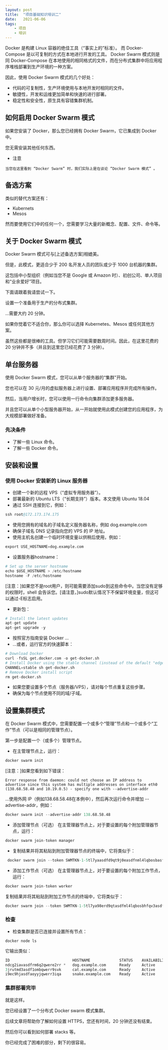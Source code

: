 ```yaml
---
layout: post
title:  "项目基础知识培训二"
date:   2021-06-06
tags:
    - 项目
    - 培训
---
```


Docker 是构建 Linux 容器的绝佳工具（“事实上的”标准）。
而 Docker-Compose 是以可复制的方式在本地进行开发的工具。
Docker Swarm 模式则是同 Docker-Compose 在本地使用的相同格式的文件，而在分布式集群中将应用程序堆栈部署到生产环境的一种方案。

因此，使用 Docker Swarm 模式的几个好处：

* 代码的可复制性，生产环境使用与本地开发时相同的文件。
* 敏捷性，开发和运维更加简单和快速的进行部署。
* 稳定性和安全性，原生具有容错集群机制。

## 如何启用 Docker Swarm 模式

如果您安装了 Docker，那么您已经拥有 Docker Swarm，它已集成到 Docker 中。

您无需安装其他任何东西。

* 注意
```
当您在这里看到 “Docker Swarm” 时，我们实际上是在谈论 “Docker Swarm 模式” 。
```

## 备选方案

类似的替代方案还有：

* Kubernets
* Mesos

然而要使用它们中的任何一个，您需要学习大量的新概念、配置、文件、命令等。

## 关于 Docker Swarm 模式

Docker Swarm 模式可与[上述备选方案]相媲美。

但是，此模式，更适合少于 200 名开发人员的团队或少于 1000 台机器的集群。

这包括中小型组织（例如当您不是 Google 或 Amazon 时）、初创公司、单人项目和“业余爱好”项目。

下面请跟着我请尝试一下。

设置一个准备用于生产的分布式集群。

...需要大约 20 分钟。

如果你觉着它不适合你，那么你可以选择 Kubernetes、Mesos 或任何其他方案。

虽然这些都是很棒的工具。但学习它们可能需要数周时间。因此，在这里花费的 20 分钟并不多（并且到这里您已经花费了 3 分钟）。

## 单台服务器

使用 Docker Swarm 模式，您可以从单个服务器的“集群”开始。

您也可以在 30 元/月的虚拟服务器上进行设置、部署应用程序并完成所有操作。

然后，当用户增长时，您可以使用一行命令向集群添加更多服务器。

并且您可以从单个小型服务器开始，从一开始就使用此模式创建您的应用程序，为大规模部署做好准备。

### 先决条件

* 了解一些 Linux 命令。
* 了解一些 Docker 命令。

## 安装和设置

### 使用 Docker 安装新的 Linux 服务器

* 创建一个新的远程 VPS（“虚拟专用服务器”）。
* 部署最新的 Ubuntu LTS（“长期支持”）版本。本文使用 Ubuntu 18.04
* 通过 SSH 连接到它，例如：
```s
ssh root@172.173.174.175
```

* 使用您拥有的域名的子域名定义服务器名称，例如 dog.example.com
* 确保子域名 DNS 记录指向您的 VPS 的 IP 地址。
* 使用主机名创建一个临时环境变量以供稍后使用，例如：
```s
export USE_HOSTNAME=dog.example.com
```
* 设置服务器hostname：
```s
# Set up the server hostname
echo $USE_HOSTNAME > /etc/hostname
hostname -F /etc/hostname
```
[注意：]如果您不是root用户，则可能需要添加sudo到这些命令中。当您没有足够的权限时，shell 会告诉您。[请注意，]sudo默认情况下不保留环境变量，但这可以通过-E标志启用。

* 更新包：
```s
# Install the latest updates
apt-get update
apt-get upgrade -y
```
* 按照官方指南安装 Docker ...
* ...或者，运行官方的快速脚本：
```s
# Download Docker
curl -fsSL get.docker.com -o get-docker.sh
# Install Docker using the stable channel (instead of the default "edge")
CHANNEL=stable sh get-docker.sh
# Remove Docker install script
rm get-docker.sh
```
* 如果您要设置多个节点（服务器/VPS），请对每个节点重复这些步骤。
* 确保为每个节点使用不同的域/子域。

## 设置集群模式

在 Docker Swarm 模式中，您需要配置一个或多个“管理”节点和一个或多个“工作”节点（可以是相同的管理节点）。

第一步是配置一个（或多个）管理节点。

* 在主管理节点上，运行：
```s
docker swarm init
```
[注意：]如果您看到如下错误：
```
Error response from daemon: could not choose an IP address to advertise since this system has multiple addresses on interface eth0 (138.68.58.48 and 10.19.0.5) - specify one with --advertise-addr
```
...使用外网 IP（例如138.68.58.48在本例中），然后再次运行命令并增加 --advertise-addr，例如：
```s
docker swarm init --advertise-addr 138.68.58.48
```
* 添加管理节点（可选）
在主管理器节点上，对于要设置的每个附加管理器节点，运行：
```s
docker swarm join-token manager
```
* 复制结果并将其粘贴到附加管理器节点的终端中，它将类似于：
```s
 docker swarm join --token SWMTKN-1-5tl7yaasdfd9qt9j0easdfnml4lqbosbasf14p13-f3hem9ckmkhasdf3idrzk5gz 172.173.174.175:2377
 ```
* 添加工作节点（可选）
在主管理器节点上，对于要设置的每个附加工作节点，运行：
```s
docker swarm join-token worker
```
复制结果并将其粘贴到附加工作节点的终端中，它将类似于：
```s
docker swarm join --token SWMTKN-1-5tl7ya98erd9qtasdfml4lqbosbhfqv3asdf4p13-dzw6ugasdfk0arn0 172.173.174.175:2377
```
### 检查
* 检查集群是否已连接并设置所有节点：
```
docker node ls
```
它输出类似：

```s
ID                            HOSTNAME             STATUS    AVAILABILITY    MANAGER STATUS    ENGINE VERSION
ndcg2iavasdfrm6q2qwere2rr *   dog.example.com      Ready     Active          Leader            18.06.1-ce
3jrutmd3asdf1ombqwerr9svk     cat.example.com      Ready     Active          Reachable         18.06.1-ce
i9ec9hjasdfaoyyjqwerr3iqa     snake.example.com    Ready     Active          Reachable         18.06.1-ce
```
### 集群部署完毕
就是这样。

您已经设置了一个分布式 Docker swarm 模式集群。

后续文章将帮助你了解如何设置 HTTPS，您还有时间，20 分钟还没有结束。

然后你可以看到如何部署 stacks 等。

你已经完成了困难的部分，剩下的很容易。

